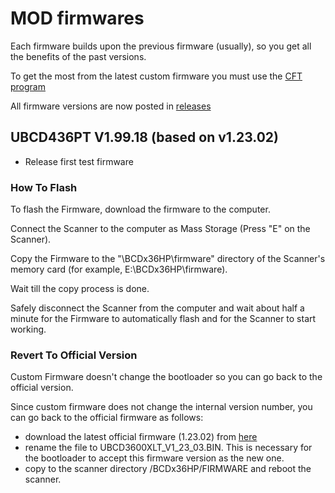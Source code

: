 # MOD firmwares

Each firmware builds upon the previous firmware (usually), so you get all the benefits of the past versions.

To get the most from the latest custom firmware you must use the [CFT program](https://github.com/x27/CFT)

All firmware versions are now posted in [releases](https://github.com/x27/openscanner/releases)

## UBCD436PT V1.99.18 (based on v1.23.02)

* Release first test firmware

### How To Flash

To flash the Firmware, download the firmware to the computer.

Connect the Scanner to the computer as Mass Storage (Press "E" on the Scanner).

Copy the Firmware to the "\BCDx36HP\firmware" directory of the Scanner's memory card (for example, E:\BCDx36HP\firmware).

Wait till the copy process is done.

Safely disconnect the Scanner from the computer and wait about half a minute for the Firmware to automatically flash and for the Scanner to start working.

### Revert To Official Version

Custom Firmware doesn't change the bootloader so you can go back to the official version.

Since custom firmware does not change the internal version number, you can go back to the official firmware as follows:
- download the latest official firmware (1.23.02) from [here](https://github.com/x27/openscanner/tree/main/uniden/ubcd436pt/official)
- rename the file to UBCD3600XLT_V1_23_03.BIN. This is necessary for the bootloader to accept this firmware version as the new one.
- copy to the scanner directory /BCDx36HP/FIRMWARE and reboot the scanner.
